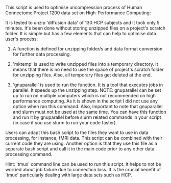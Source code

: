 This script is used to optimise uncompression process of Human Connectome Project 1200 data set on High-Performance Computing:

It is tested to unzip 'diffusion data' of 130 HCP subjects and it took only 5 minutes. It's been done without storing unzipped files on a project's scratch folder. It is simple but has a few elements that can help to optimise data user's process:

1) A function is defined for unzipping folder/s and data format conversion for further data processing.
 
2) 'mktemp' is used to write unzipped files into a temporary directory. It means that there is no need to use the space of project's scratch folder for unzipping files. Also, all temporary files get deleted at the end.
 
3) 'gnuparallel' is used to run the function. It is a tool that executes jobs in parallel. It speeds up the unzipping step. NOTE:
gnuparallel can be set up to run on multiple computers which is not recommended on high performance computing. As it is shown in the script I did not use any option when ran this command.
Also, important to note that gnuparallel and slurm must not be used at the same time. You can have this function and run it by gnuparallel before slurm related commands in your script (in case if you use slurm to run your code faster).

Users can adapt this bash script to the files they want to use in data processing, for instance, fMRI data. This script can be combined with their current code they are using. Another option is that they use this file as a separate bash script and call it in the main code prior to any other data processing command. 

Hint: 'tmux' command line can be used to run this script. It helps to not be worried about job failure due to connection loss. It is the crucial benefit of 'tmux' particularly dealing with large data sets such as HCP.

